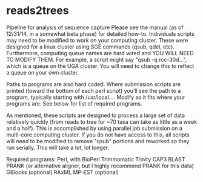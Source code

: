 reads2trees
===========

Pipeline for analysis of sequence capture
Please see the manual (as of 12/31/14, in a somewhat beta phase) for detailed how-to. 
Individuals scripts may need to be modified to work on your computing cluster. These were designed for a linux cluster using SGE commands (qsub, qdel, etc). Furthermore, computing queue names are hard wired and YOU WILL NEED TO MODIFY THEM. For example, a script might say "qsub -q rcc-30d...", which is a queue on the UGA cluster. You will need to change this to reflect a queue on your own cluster.

Paths to programs are also hard coded. Where submission scripts are printed (toward the bottom of each perl script) you'll see the path to a program, typically starting with /usr/local.... Modify so it fits where your programs are. See below for list of required programs. 

As mentioned, these scripts are designed to process a large set of data relatively quickly (from reads to tree for ~70 taxa can take as little as a week and a half). This is accomplished by using parallel job submission on a multi-core computing cluster. If you do not have access to this, all scripts will need to be modified to remove "qsub" portions and reworked so they run serially. This will take a lot, lot longer. 

Required programs:
Perl, with BioPerl
Trimmomatic
Trinity
CAP3
BLAST
PRANK (or alternative aligner, but I highly recommend PRANK for this data)
GBlocks (optional)
RAxML
MP-EST (optional)

